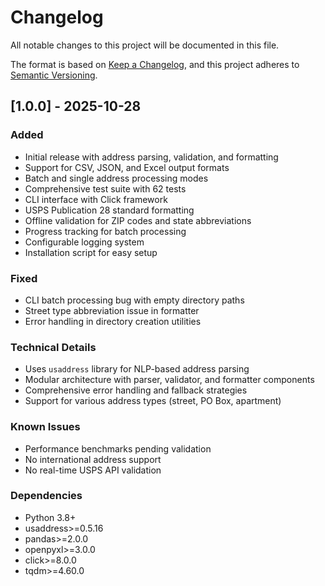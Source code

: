 # Changelog

All notable changes to this project will be documented in this file.

The format is based on [Keep a Changelog](https://keepachangelog.com/en/1.0.0/),
and this project adheres to [Semantic Versioning](https://semver.org/spec/v2.0.0.html).

## [1.0.0] - 2025-10-28

### Added
- Initial release with address parsing, validation, and formatting
- Support for CSV, JSON, and Excel output formats
- Batch and single address processing modes
- Comprehensive test suite with 62 tests
- CLI interface with Click framework
- USPS Publication 28 standard formatting
- Offline validation for ZIP codes and state abbreviations
- Progress tracking for batch processing
- Configurable logging system
- Installation script for easy setup

### Fixed
- CLI batch processing bug with empty directory paths
- Street type abbreviation issue in formatter
- Error handling in directory creation utilities

### Technical Details
- Uses `usaddress` library for NLP-based address parsing
- Modular architecture with parser, validator, and formatter components
- Comprehensive error handling and fallback strategies
- Support for various address types (street, PO Box, apartment)

### Known Issues
- Performance benchmarks pending validation
- No international address support
- No real-time USPS API validation

### Dependencies
- Python 3.8+
- usaddress>=0.5.16
- pandas>=2.0.0
- openpyxl>=3.0.0
- click>=8.0.0
- tqdm>=4.60.0
